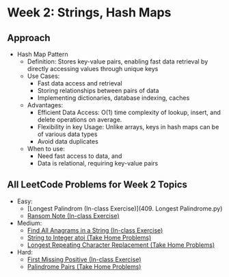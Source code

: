 # Week 2: Strings, Hash Maps

## Approach
* Hash Map Pattern
    * Definition: Stores key-value pairs, enabling fast data retrieval by directly accessing values through unique keys
    * Use Cases:
        * Fast data access and retrieval
        * Storing relationships between pairs of data
        * Implementing dictionaries, database indexing, caches
    * Advantages:
        * Efficient Data Access: O(1) time complexity of lookup, insert, and delete operations on average.
        * Flexibility in key Usage: Unlike arrays, keys in hash maps can be of various data types
        * Avoid data duplicates
    * When to use:
        * Need fast access to data, and
        * Data is relational, requiring key-value pairs

## All LeetCode Problems for Week 2 Topics
* Easy: 
    * [Longest Palindrom (In-class Exercise)](409. Longest Palindrome.py)
    * [Ransom Note (In-class Exercise)]()
* Medium:
    * [Find All Anagrams in a String (In-class Exercise)]()
    * [String to Integer atoi (Take Home Problems)]()
    * [Longest Repeating Character Replacement (Take Home Problems)]()
* Hard:
    * [First Missing Positive (In-class Exercise)]()
    * [Palindrome Pairs (Take Home Problems)]()
